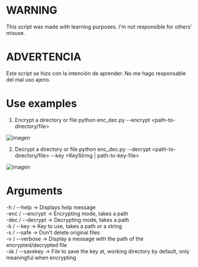 # WARNING
This script was made with learning purposes. I'm not responsible for others' misuse.
# ADVERTENCIA
Este script se hizo con la intención de aprender. No me hago responsable del mal uso ajeno.
# Use examples
1. Encrypt a directory or file
python enc_dec.py --encrypt <path-to-directory/file>  
 
![imagen](https://user-images.githubusercontent.com/101645735/174485387-fea85650-c228-4836-bc21-b32daf4aefba.png)  
  
2. Decrypt a directory or file
python enc_dec.py --decrypt <path-to-directory/file> --key <KeyString | path-to-key-file>  
  
![imagen](https://user-images.githubusercontent.com/101645735/174485467-44d1341c-da57-4256-a692-67a3b037ff4b.png)  

# Arguments  

-h / --help -> Displays help message  
-enc / --encrypt -> Encrypting mode, takes a path  
-dec / --decrypt -> Decrypting mode, takes a path  
-k / --key -> Key to use, takes a path or a string  
-s / --safe -> Don't delete original files  
-v / --verbose -> Display a message with the path of the encrypted/decrypted file  
-sk / --savekey -> File to save the key at, working directory by default, only meaningful when encrypting
